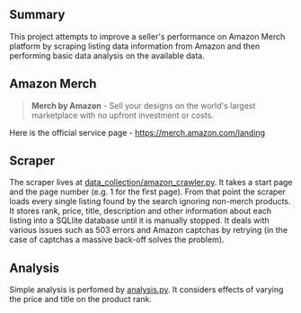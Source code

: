 ## Summary
This project attempts to improve a seller's performance on Amazon Merch
platform by scraping listing data information from Amazon and then
performing basic data analysis on the available data.

## Amazon Merch

> **Merch by Amazon** - Sell your designs on the world's
largest marketplace with no upfront investment or costs.

Here is the official service page - https://merch.amazon.com/landing

## Scraper

The scraper lives at [data_collection/amazon_crawler.py](data_collection/amazon_crawler.py).
 It takes a start page and the page number (e.g. 1 for the first page).
 From that point the scraper loads every single listing found by the search
 ignoring non-merch products. It stores rank, price, title, description
 and other information about each listing into a SQLlite database until
 it is manually stopped. It deals with various issues such as 503 errors
 and Amazon captchas by retrying (in the case of captchas a massive
 back-off solves the problem).

 ## Analysis

Simple analysis is perfomed by [analysis.py](analysis.py). It considers
effects of varying the price and title on the product rank.


